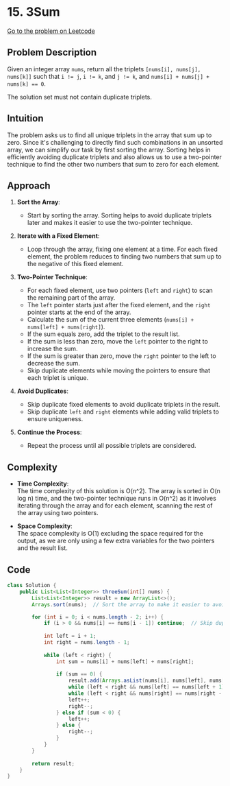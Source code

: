 # 15. 3Sum

[Go to the problem on Leetcode](https://leetcode.com/problems/3sum/)

## Problem Description
Given an integer array `nums`, return all the triplets `[nums[i], nums[j], nums[k]]` such that `i != j`, `i != k`, and `j != k`, and `nums[i] + nums[j] + nums[k] == 0`.

The solution set must not contain duplicate triplets.

## Intuition
The problem asks us to find all unique triplets in the array that sum up to zero. Since it's challenging to directly find such combinations in an unsorted array, we can simplify our task by first sorting the array. Sorting helps in efficiently avoiding duplicate triplets and also allows us to use a two-pointer technique to find the other two numbers that sum to zero for each element.

## Approach
1. **Sort the Array**:  
   - Start by sorting the array. Sorting helps to avoid duplicate triplets later and makes it easier to use the two-pointer technique.

2. **Iterate with a Fixed Element**:  
   - Loop through the array, fixing one element at a time. For each fixed element, the problem reduces to finding two numbers that sum up to the negative of this fixed element.

3. **Two-Pointer Technique**:  
   - For each fixed element, use two pointers (`left` and `right`) to scan the remaining part of the array.
   - The `left` pointer starts just after the fixed element, and the `right` pointer starts at the end of the array.
   - Calculate the sum of the current three elements (`nums[i] + nums[left] + nums[right]`).
   - If the sum equals zero, add the triplet to the result list.
   - If the sum is less than zero, move the `left` pointer to the right to increase the sum.
   - If the sum is greater than zero, move the `right` pointer to the left to decrease the sum.
   - Skip duplicate elements while moving the pointers to ensure that each triplet is unique.

4. **Avoid Duplicates**:
   - Skip duplicate fixed elements to avoid duplicate triplets in the result.
   - Skip duplicate `left` and `right` elements while adding valid triplets to ensure uniqueness.

5. **Continue the Process**:
   - Repeat the process until all possible triplets are considered.

## Complexity

- **Time Complexity**:  
  The time complexity of this solution is O(n^2). The array is sorted in O(n log n) time, and the two-pointer technique runs in O(n^2) as it involves iterating through the array and for each element, scanning the rest of the array using two pointers.

- **Space Complexity**:  
  The space complexity is O(1) excluding the space required for the output, as we are only using a few extra variables for the two pointers and the result list.

## Code

```java
class Solution {
    public List<List<Integer>> threeSum(int[] nums) {
        List<List<Integer>> result = new ArrayList<>();
        Arrays.sort(nums);  // Sort the array to make it easier to avoid duplicates

        for (int i = 0; i < nums.length - 2; i++) {
            if (i > 0 && nums[i] == nums[i - 1]) continue;  // Skip duplicate elements
            
            int left = i + 1;
            int right = nums.length - 1;
            
            while (left < right) {
                int sum = nums[i] + nums[left] + nums[right];
                
                if (sum == 0) {
                    result.add(Arrays.asList(nums[i], nums[left], nums[right]));
                    while (left < right && nums[left] == nums[left + 1]) left++;  // Skip duplicates
                    while (left < right && nums[right] == nums[right - 1]) right--;  // Skip duplicates
                    left++;
                    right--;
                } else if (sum < 0) {
                    left++;
                } else {
                    right--;
                }
            }
        }
        
        return result;
    }
}